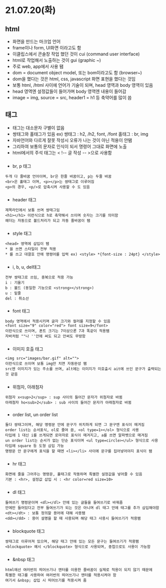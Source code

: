 # 21.07.20(화)
## html
- 화면을 만드는 마크업 언어
- frame이나 form, UI화면 이라고도 함
- 이클립스에서 콘솔창 작업 했던 것이 cui (command user interface)
- html로 작업해서 노출하는 것이 gui (graphic ~)
- 주로 web, app에서 사용 됌
- dom = document object model, 또는 bom이라고도 함 (browser~)
- dom을 했다는 것은 html, css, javascript 화면 표현을 했다는 것임
- 보통 html, /html 사이에 언어가 기술이 되며, head 영역과 body 영역이 있음
- head 영역엔 설정값들이 들어가며 body 영역엔 내용이 들어감
- image = img, source = src, header1 = h1 등 축약어를 많이 씀
###
## 태그
- 태그는 대소문자 구별이 없음
- 쌍태그와 홀태그가 있음 ex) 쌍태그 : h2, /h2, font, /font 홀태그 : br, img
- 자바언어와 다르게 잘못 작성시 오류가 나는 것이 아닌 적용이 안됌
- 그리하여 보통의 문자로 인식이 되서 명령어 그대로 화면에 노출
- html에서의 주석 태그는 < !-- 글 작성 -- >으로 사용함
###
-  br, p 태그
```
두개 다 줄바꿈 언어이며, br은 한줄 바꿈이고, p는 두줄 바꿈
<br>은 홀태그 이며, <p></p>는 쌍태그로 이루어짐
<p>의 경우, <p/>로 압축시켜 사용할 수 도 있음
```
###
- header 태그
```
제목라인에서 보통 쓰며 쌍태그임
<h1></h1> 이런식으로 h로 축약해서 쓰이며 숫자는 크기를 의미함
헤더는 자동으로 볼드처리가 되고 자동 줄바꿈이 됌
```
###
- style 태그
```
<head> 영역에 삽입이 됌
* 을 쓰면 스타일이 전부 적용
* 를 쓰고 대괄호 안에 명령어를 입력 ex) <style> *{font-size : 24pt} </style>
```
###
- i, b, u, del태그
```
전부 쌍태그로 쓰임, 중복으로 적용 가능
i : 기울기
b : 볼드 (동일한 기능으로 <strong></strong>)
u : 밑줄
del : 취소선
```
###
- font 태그
```
body 영역에서 적용시키며 글자 크기와 컬러를 지정할 수 있음
<font size="9" color="red"> font size=9</font>
이런식으로 쓰이며, 폰트 크기는 7이상으론 7과 똑같이 적용됌
자바처럼 ""나 ''안에 써도 되고 안써도 무방함
```
###
- 이미지 호출 태그
```
<img src="images/bar.gif" alt="">
이런식으로 쓰이며 보통 img만 치면 자동완성 됌
src엔 이미지가 있는 주소를 쓰며, alt에는 이미지가 미호출시 ait에 쓰인 문구가 출력되는 것 같음
```
###
- 위첨자, 아래첨자
```
위첨자 x<sup>2</sup> : sup 사이의 들어간 문자가 위첨자로 바뀜
아래첨자 ho<sub>2</sub> : sub 사이의 들어간 문자가 아래첨자로 바뀜
```
###
- order list, un order list
```
둘다 쌍태그이며, 해당 명령문 안에 문구가 위치하게 되면 그 문구엔 표식이 매겨짐
order list는 순서표식, ol로 줄여 씀, <ol type=1></ol> 형식으로 사용
타입에 1 대신 i를 쓰게되면 로마자로 표식이 매겨지고, a를 쓰면 알파벳으로 매겨짐
un order list는 순서가 없는 단순 표식이며 <ul type=circle></ul> 형식으로 사용
타입에 square 등 도형 삽입 가능
명령문 안 문구에게 표식을 할 때엔 <li></li> 사이에 문구를 집어넣어야지 표식이 됌
```
###
- hr 태그
```
화면에 줄을 그어주는 명령문, 홀태그로 작동하며 특별한 설정값을 넣어줄 수 있음
기본 : <hr>, 설정값 삽입 시 : <hr color=red size=10>
```
###
- dl 태그
```
들여쓰기 명령문이며 <dl></dl> 안에 있는 글들을 들여쓰기로 바꿔줌
안에만 들어있다고 전부 들여쓰기가 되는 것은 아니며 dl 태그 안에 태그를 추가 삽입해야함
<dt></dt> : 보통 정의할 용어에 대해 사용됌
<dd></dd> : 용어 설명을 할 때 사용되며 해당 태그 사용시 들여쓰기가 적용됌
```
###
- blockquote 태그
```
쌍태그로 이루어져 있으며, 해당 태그 안에 있는 모든 문구는 들여쓰기가 적용됌
<blockquote> 예시 </blockquote> 형식으로 사용되며, 중첩으로도 사용이 가능함
```
###
- &nbsp 태그
```
html에선 여러번의 띄어쓰기나 엔터를 이용한 줄바꿈이 실제로 적용이 되지 않기 때문에
특별한 태그를 사용하여 여러번의 띄어쓰기나 엔터를 적용시켜야 함
여기서 &nbsp; 삽입 시 띄어쓰기를 적용시켜 줌
```